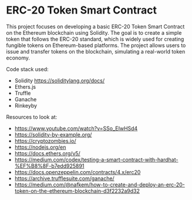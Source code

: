 # ERC-20 Token Smart Contract
This project focuses on developing a basic ERC-20 Token Smart Contract on the Ethereum blockchain using Solidity. The goal is to create a simple token that follows the ERC-20 standard, which is widely used for creating fungible tokens on Ethereum-based platforms. The project allows users to issue and transfer tokens on the blockchain, simulating a real-world token economy.

Code stack used: 
* Solidity https://soliditylang.org/docs/
* Ethers.js
* Truffle
* Ganache
* Rinkeyby

Resources to look at: 
* https://www.youtube.com/watch?v=SSo_EIwHSd4
* https://solidity-by-example.org/
* https://cryptozombies.io/
* https://nodejs.org/en
* https://docs.ethers.org/v5/
* https://medium.com/codex/testing-a-smart-contract-with-hardhat-%EF%B8%8F-b7edd925891
* https://docs.openzeppelin.com/contracts/4.x/erc20
* https://archive.trufflesuite.com/ganache/
* https://medium.com/@nafkem/how-to-create-and-deploy-an-erc-20-token-on-the-ethereum-blockchain-d3f2232a9d32
